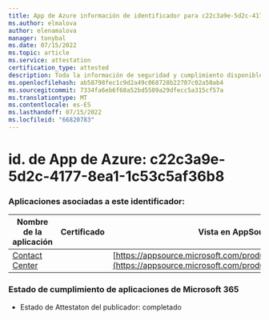 ```yaml
---
title: App de Azure información de identificador para c22c3a9e-5d2c-4177-8ea1-1c53c5af36b8
ms.author: elmalova
author: elenamalova
manager: tonybal
ms.date: 07/15/2022
ms.topic: article
ms.service: attestation
certification_type: attested
description: Toda la información de seguridad y cumplimiento disponible para c22c3a9e-5d2c-4177-8ea1-1c53c5af36b8.
ms.openlocfilehash: ab58798fec1c9d2a49c068728b22707c02a50ab4
ms.sourcegitcommit: 7334fa6eb6f68a52bd5509a29dfecc5a315cf57a
ms.translationtype: MT
ms.contentlocale: es-ES
ms.lasthandoff: 07/15/2022
ms.locfileid: "66820783"
---
```

# <a name="azure-app-id-c22c3a9e-5d2c-4177-8ea1-1c53c5af36b8"></a>id. de App de Azure: c22c3a9e-5d2c-4177-8ea1-1c53c5af36b8


### <a name="apps-associated-with-this-id"></a>Aplicaciones asociadas a este identificador:
| **Nombre de la aplicación** | **Certificado** | **Vista en AppSource** |
|--------------|---------------|-----------------------|
| [Contact Center](../forward/WA200001428.md) |  | [https://appsource.microsoft.com/product/office/WA200001428](https://appsource.microsoft.com/product/office/WA200001428) |

### <a name="microsoft-365-app-compliance-status"></a>Estado de cumplimiento de aplicaciones de Microsoft 365
- Estado de Attestaton del publicador: completado
